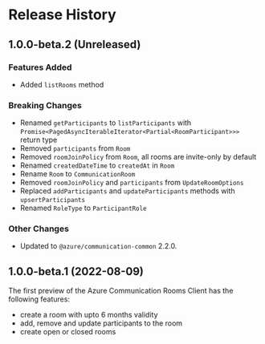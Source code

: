 # Release History

## 1.0.0-beta.2 (Unreleased)

### Features Added

- Added `listRooms` method

### Breaking Changes

- Renamed `getParticipants` to `listParticipants` with `Promise<PagedAsyncIterableIterator<Partial<RoomParticipant>>>` return type
- Removed `participants` from `Room`
- Removed `roomJoinPolicy` from `Room`, all rooms are invite-only by default
- Renamed `createdDateTime` to `createdAt` in `Room`
- Rename `Room` to `CommunicationRoom`
- Removed `roomJoinPolicy` and `participants` from `UpdateRoomOptions`
- Replaced `addParticipants` and `updateParticipants` methods with `upsertParticipants`
- Renamed `RoleType` to `ParticipantRole`

### Other Changes

- Updated to `@azure/communication-common` 2.2.0.

## 1.0.0-beta.1 (2022-08-09)

The first preview of the Azure Communication Rooms Client has the following features:

- create a room with upto 6 months validity
- add, remove and update participants to the room
- create open or closed rooms
